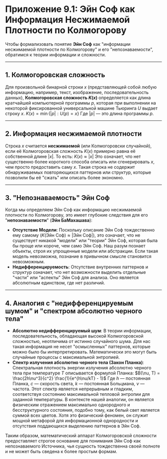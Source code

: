 # Приложение 9.1: Эйн Соф как Информация Несжимаемой Плотности по Колмогорову

Чтобы формализовать понятие **Эйн Соф** как "информации несжимаемой плотности по Колмогорову" и его "непознаваемости", обратимся к теории информации и сложности.

---

## 1. Колмогоровская сложность

Для произвольной бинарной строки $x$ (представляющей собой любую информацию, например, текст, изображение, последовательность данных), **Колмогоровская сложность $K(x)$** определяется как длина кратчайшей компьютерной программы $p$, которая при выполнении на некоторой фиксированной универсальной машине Тьюринга $U$ выдает строку $x$.
$K(x) = \min \{|p| : U(p) = x\}$
Где $|p|$ — это длина программы $p$.

---

## 2. Информация несжимаемой плотности

Строка $x$ считается **несжимаемой** (или Колмогоровски случайной), если её Колмогоровская сложность $K(x)$ примерно равна её собственной длине $|x|$. То есть:
$K(x) \approx |x|$
Это означает, что нет существенно более короткого способа описать или сгенерировать $x$, чем просто предоставить саму $x$. Такая строка не содержит обнаруживаемых повторяющихся паттернов или структур, которые позволили бы её "сжать" или описать более экономно.

---

## 3. "Непознаваемость" Эйн Соф

Когда мы определяем Эйн Соф как информацию несжимаемой плотности по Колмогорову, это имеет глубокие следствия для его "**непознаваемости**" (**Эйн БаМахашава**):

* **Отсутствие Модели**: Поскольку описание Эйн Соф тождественно ему самому ($K(\text{Эйн Соф}) \approx |\text{Эйн Соф}|$), это означает, что не существует никакой "модели" или "теории" Эйн Соф, которая была бы проще или короче, чем само Эйн Соф. Наш разум познает объекты, строя их упрощенные модели или абстракции. Если такая модель невозможна, познание в привычном смысле становится невозможным.
* **Недифференцируемость**: Отсутствие внутренних паттернов и структур означает, что нет возможности выделить отдельные "части" или "аспекты" Эйн Соф для анализа. Оно является абсолютным единством, где нет различий.

---

## 4. Аналогия с "недифференцируемым шумом" и "спектром абсолютно черного тела"

* **Абсолютно недифференцируемый шум**: В теории информации, последовательность, обладающая высокой Колмогоровской сложностью, неотличима от истинно случайного шума. Для нас такая информация не несет "осмысленных" паттернов, которые можно было бы интерпретировать. Математически это могут быть случайные процессы с максимальной энтропией.
* **Спектр излучения абсолютно черного тела (Закон Планка)**: Спектральная плотность энергии излучения абсолютно черного тела при температуре $T$ описывается формулой Планка:
    $B(\nu, T) = \frac{2h\nu^3}{c^2} \frac{1}{e^{h\nu/kT} - 1}$
    Где $h$ — постоянная Планка, $c$ — скорость света, $k$ — постоянная Больцмана, $\nu$ — частота.
    Этот спектр является непрерывным и гладким, соответствуя состоянию максимальной тепловой энтропии для заданной температуры. В контексте нашей аналогии, он является физическим отражением максимально однородного и бесструктурного состояния, подобно тому, как белый свет является суммой всех цветов. Хотя это физический феномен, он служит мощной метафорой для информационной однородности и отсутствия поддающихся выделению паттернов в Эйн Соф.

Таким образом, математический аппарат Колмогоровской сложности предоставляет строгое основание для понимания Эйн Соф как непознаваемого Источника, чья сущность тождественна своей полноте и не может быть сведена к более простым формам.
